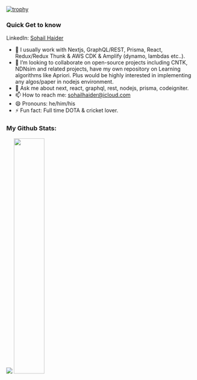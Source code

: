 [![trophy](https://github-profile-trophy.vercel.app/?username=sohailhaider&margin-w=15&margin-h=15&no-bg=true)](https://github.com/ryo-ma/github-profile-trophy)

### Quick Get to know
LinkedIn: <a target="_blank" href="https://www.linkedin.com/in/sohailhaider/">Sohail Haider</a>
- 🔭 I usually work with Nextjs, GraphQL/REST, Prisma, React, Redux/Redux Thunk & AWS CDK & Amplify (dynamo, lambdas etc..).
- 👯 I’m looking to collaborate on open-source projects including CNTK, NDNsim and related projects, have my own repository on Learning algorithms like Apriori. Plus would be highly interested in implementing any algos/paper in nodejs environment. 
- 💬 Ask me about next, react, graphql, rest, nodejs, prisma, codeigniter.
- 📫 How to reach me: <a href="mailto:sohailhaider@icloud">sohailhaider@icloud.com</a>
- 😄 Pronouns: he/him/his
- ⚡ Fun fact: Full time DOTA & cricket lover.

### My Github Stats:
<p align="left">
  <img src="https://github-readme-stats.vercel.app/api?username=sohailhaider&show_icons=true&theme=radical&count_private=true&line_height=46" />
  <img width="40%" src="https://github-readme-stats.vercel.app/api/top-langs/?username=sohailhaider&count_private=true&theme=radical">
</p>

